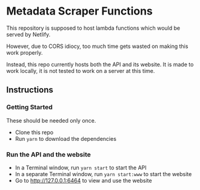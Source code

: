 # Metadata Scraper Functions

This repository is supposed to host lambda functions which would be served by Netlify.

However, due to CORS idiocy, too much time gets wasted on making this work properly.

Instead, this repo currently hosts both the API and its website. It is made to work locally, it is not tested to work on a server at this time.


## Instructions

### Getting Started

These should be needed only once.

- Clone this repo
- Run `yarn` to download the dependencies


### Run the API and the website

- In a Terminal window, run `yarn start` to start the API
- In a separate Terminal window, run `yarn start:www` to start the website
- Go to <http://127.0.0.1:6464> to view and use the website
